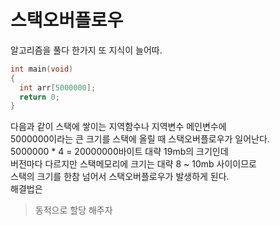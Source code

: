 # 스택오버플로우

알고리즘을 풀다 한가지 또 지식이 늘어따. </br>

```c++
int main(void)
{
  int arr[5000000];
  return 0;
}
```

다음과 같이 스택에 쌓이는 지역함수나 지역변수 메인변수에 </br>
5000000이라는 큰 크기를 스택에 올릴 때 스택오버플로우가 일어난다. </br>
5000000 * 4 = 20000000바이트 대략 19mb의 크기인데 </br>
버전마다 다르지만 스택메모리에 크기는 대략 8 ~ 10mb 사이이므로 </br>
스택의 크기를 한참 넘어서 스택오버플로우가 발생하게 된다. </br>
해결법은 </br>

> 동적으로 할당 해주자 

